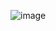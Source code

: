 ![image](https://github.com/Harshal-Meher/SPARKLE-TEXT/assets/134125835/376d94b7-afe1-4bc0-abb0-e8730bc34fe2)
